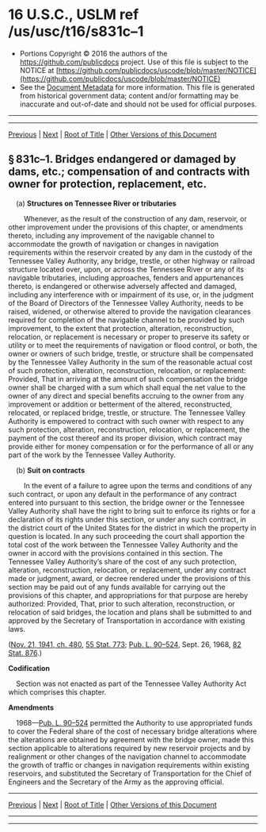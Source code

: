---
---

# 16 U.S.C., USLM ref /us/usc/t16/s831c–1

* Portions Copyright © 2016 the authors of the https://github.com/publicdocs project.
  Use of this file is subject to the NOTICE at [https://github.com/publicdocs/uscode/blob/master/NOTICE](https://github.com/publicdocs/uscode/blob/master/NOTICE)
* See the [Document Metadata](././../../../..//README.md) for more information.
  This file is generated from historical government data; content and/or formatting may be inaccurate and out-of-date and should not be used for official purposes.

----------
----------

[Previous](./../../../..//us/usc/t16/ch12A/m__us_usc_t16_s831c.md) | [Next](./../../../..//us/usc/t16/ch12A/m__us_usc_t16_s831c–2.md) | [Root of Title](./../../../../) | [Other Versions of this Document](https://publicdocs.github.io/go/links?ns=uslm&ref=%2Fus%2Fusc%2Ft16%2Fs831c%E2%80%931)

## § 831c–1. Bridges endangered or damaged by dams, etc.; compensation of and contracts with owner for protection, replacement, etc.

    (a) __Structures on Tennessee River or tributaries__ 

        Whenever, as the result of the construction of any dam, reservoir, or other improvement under the provisions of this chapter, or amendments thereto, including any improvement of the navigable channel to accommodate the growth of navigation or changes in navigation requirements within the reservoir created by any dam in the custody of the Tennessee Valley Authority, any bridge, trestle, or other highway or railroad structure located over, upon, or across the Tennessee River or any of its navigable tributaries, including approaches, fenders and appurtenances thereto, is endangered or otherwise adversely affected and damaged, including any interference with or impairment of its use, or, in the judgment of the Board of Directors of the Tennessee Valley Authority, needs to be raised, widened, or otherwise altered to provide the navigation clearances required for completion of the navigable channel to be provided by such improvement, to the extent that protection, alteration, reconstruction, relocation, or replacement is necessary or proper to preserve its safety or utility or to meet the requirements of navigation or flood control, or both, the owner or owners of such bridge, trestle, or structure shall be compensated by the Tennessee Valley Authority in the sum of the reasonable actual cost of such protection, alteration, reconstruction, relocation, or replacement: Provided, That in arriving at the amount of such compensation the bridge owner shall be charged with a sum which shall equal the net value to the owner of any direct and special benefits accruing to the owner from any improvement or addition or betterment of the altered, reconstructed, relocated, or replaced bridge, trestle, or structure. The Tennessee Valley Authority is empowered to contract with such owner with respect to any such protection, alteration, reconstruction, relocation, or replacement, the payment of the cost thereof and its proper division, which contract may provide either for money compensation or for the performance of all or any part of the work by the Tennessee Valley Authority.

    (b) __Suit on contracts__ 

        In the event of a failure to agree upon the terms and conditions of any such contract, or upon any default in the performance of any contract entered into pursuant to this section, the bridge owner or the Tennessee Valley Authority shall have the right to bring suit to enforce its rights or for a declaration of its rights under this section, or under any such contract, in the district court of the United States for the district in which the property in question is located. In any such proceeding the court shall apportion the total cost of the work between the Tennessee Valley Authority and the owner in accord with the provisions contained in this section. The Tennessee Valley Authority’s share of the cost of any such protection, alteration, reconstruction, relocation, or replacement, under any contract made or judgment, award, or decree rendered under the provisions of this section may be paid out of any funds available for carrying out the provisions of this chapter, and appropriations for that purpose are hereby authorized: Provided, That, prior to such alteration, reconstruction, or relocation of said bridges, the location and plans shall be submitted to and approved by the Secretary of Transportation in accordance with existing laws.

([Nov. 21, 1941, ch. 480][/us/act/1941-11-21/ch480], [55 Stat. 773][/us/stat/55/773]; [Pub. L. 90–524][/us/pl/90/524], Sept. 26, 1968, [82 Stat. 876][/us/stat/82/876].)

 __Codification__ 

    Section was not enacted as part of the Tennessee Valley Authority Act which comprises this chapter.

 __Amendments__ 

    1968—[Pub. L. 90–524][/us/pl/90/524] permitted the Authority to use appropriated funds to cover the Federal share of the cost of necessary bridge alterations where the alterations are obtained by agreement with the bridge owner, made this section applicable to alterations required by new reservoir projects and by realignment or other changes of the navigation channel to accommodate the growth of traffic or changes in navigation requirements within existing reservoirs, and substituted the Secretary of Transportation for the Chief of Engineers and the Secretary of the Army as the approving official.

----------

[Previous](./../../../..//us/usc/t16/ch12A/m__us_usc_t16_s831c.md) | [Next](./../../../..//us/usc/t16/ch12A/m__us_usc_t16_s831c–2.md) | [Root of Title](./../../../../) | [Other Versions of this Document](https://publicdocs.github.io/go/links?ns=uslm&ref=%2Fus%2Fusc%2Ft16%2Fs831c%E2%80%931)

----------
----------

[/us/act/1941-11-21/ch480]: https://publicdocs.github.io/go/links?ns=uslm&ref=%2Fus%2Fact%2F1941-11-21%2Fch480
[/us/stat/55/773]: https://publicdocs.github.io/go/links?ns=uslm&ref=%2Fus%2Fstat%2F55%2F773
[/us/pl/90/524]: https://publicdocs.github.io/go/links?ns=uslm&ref=%2Fus%2Fpl%2F90%2F524
[/us/stat/82/876]: https://publicdocs.github.io/go/links?ns=uslm&ref=%2Fus%2Fstat%2F82%2F876
[/us/pl/90/524]: https://publicdocs.github.io/go/links?ns=uslm&ref=%2Fus%2Fpl%2F90%2F524



